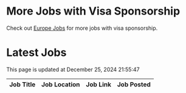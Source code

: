 # More Jobs with Visa Sponsorship

Check out [Europe Jobs](https://github.com/sureshparimi/europejobs#latest-jobs) for more jobs with visa sponsorship.

# Latest Jobs

This page is updated at December 25, 2024 21:55:47

| Job Title | Job Location | Job Link | Job Posted |
| --- | --- | --- | --- |
